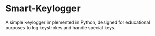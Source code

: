 # Smart-Keylogger
A simple keylogger implemented in Python, designed for educational purposes to log keystrokes and handle special keys.
